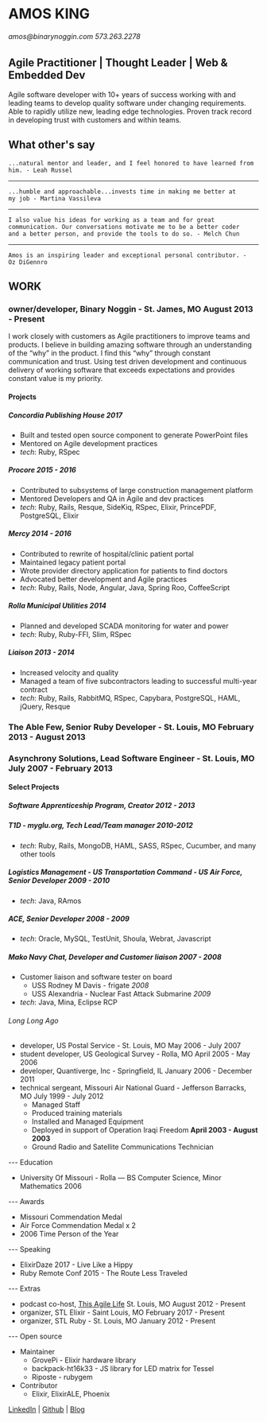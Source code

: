 # AMOS KING

###### _amos@binarynoggin.com_ _573.263.2278_

## Agile Practitioner | Thought Leader | Web & Embedded Dev

Agile software developer with 10+ years of success working with and
leading teams to develop quality software under changing requirements.
Able to rapidly utilize new, leading edge technologies. Proven track
record in developing trust with customers and within teams.

## What other's say

    ...natural mentor and leader, and I feel honored to have learned from
    him. - Leah Russel

---

    ...humble and approachable...invests time in making me better at
    my job - Martina Vassileva

---

    I also value his ideas for working as a team and for great
    communication. Our conversations motivate me to be a better coder
    and a better person, and provide the tools to do so. - Melch Chun

---

    Amos is an inspiring leader and exceptional personal contributor. -
    Oz DiGennro


## WORK

### owner/developer, Binary Noggin - St. James, MO August 2013 - Present

I work closely with customers as Agile practitioners to improve teams
and products.  I believe in building amazing software through an
understanding of the “why” in the product. I find this “why” through
constant communication and trust. Using test driven development and
continuous delivery of working software that exceeds expectations and
provides constant value is my priority.

#### Projects

##### Concordia Publishing House _2017_

* Built and tested open source component to generate PowerPoint files
* Mentored on Agile development practices
* _tech_: Ruby, RSpec

##### Procore _2015 - 2016_

* Contributed to subsystems of large construction management platform
* Mentored Developers and QA in Agile and dev practices
* _tech_: Ruby, Rails, Resque, SideKiq, RSpec, Elixir, PrincePDF, PostgreSQL, Elixir

##### Mercy _2014 - 2016_

* Contributed to rewrite of hospital/clinic patient portal
* Maintained legacy patient portal
* Wrote provider directory application for patients to find doctors
* Advocated better development and Agile practices
* _tech_: Ruby, Rails, Node, Angular, Java, Spring Roo, CoffeeScript

##### Rolla Municipal Utilities _2014_

* Planned and developed SCADA monitoring for water and power
* _tech_: Ruby, Ruby-FFI, Slim, RSpec

##### Liaison _2013 - 2014_

* Increased velocity and quality
* Managed a team of five subcontractors leading to successful multi-year contract
* _tech_: Ruby, Rails, RabbitMQ, RSpec, Capybara, PostgreSQL, HAML, jQuery, Resque

### The Able Few, Senior Ruby Developer - St. Louis, MO February 2013 - August 2013

### Asynchrony Solutions, Lead Software Engineer - St. Louis, MO July 2007 - February 2013

#### Select Projects

##### Software Apprenticeship Program, Creator _2012 - 2013_

##### T1D - myglu.org, Tech Lead/Team manager _2010-2012_

* _tech_: Ruby, Rails, MongoDB, HAML, SASS, RSpec, Cucumber, and many other tools

##### Logistics Management - US Transportation Command - US Air Force, Senior Developer _2009 - 2010_

* _tech_: Java, RAmos

##### ACE, Senior Developer _2008 - 2009_

* _tech_: Oracle, MySQL, TestUnit, Shoula, Webrat, Javascript

##### Mako Navy Chat, Developer and Customer liaison _2007 - 2008_

* Customer liaison and software tester on board
  * USS Rodney M Davis - frigate _2008_
  * USS Alexandria - Nuclear Fast Attack Submarine _2009_
* _tech_: Java, Mina, Eclipse RCP


###### Long Long Ago

* developer, US Postal Service - St. Louis, MO May 2006 - July 2007
* student developer, US Geological Survey - Rolla, MO April 2005 - May 2006
* developer, Quantiverge, Inc - Springfield, IL January 2006 - December 2011
* technical sergeant, Missouri Air National Guard - Jefferson Barracks, MO July 1999 - July 2012
  * Managed Staff
  * Produced training materials
  * Installed and Managed Equipment
  * Deployed in support of Operation Iraqi Freedom **April 2003 - August 2003**
  * Ground Radio and Satellite Communications Technician

--- Education

* University Of Missouri - Rolla — BS Computer Science, Minor Mathematics 2006

--- Awards

  * Missouri Commendation Medal
  * Air Force Commendation Medal x 2
  * 2006 Time Person of the Year

--- Speaking

* ElixirDaze 2017 - Live Like a Hippy
* Ruby Remote Conf 2015 - The Route Less Traveled

--- Extras

* podcast co-host, [This Agile Life][podcast] St. Louis, MO August 2012 - Present
* organizer, STL Elixir - Saint Louis, MO February 2017 - Present
* organizer, STL Ruby - St. Louis, MO January 2012 - Present

--- Open source

* Maintainer
  * GrovePi - Elixir hardware library
  * backpack-ht16k33 - JS library for LED matrix for Tessel
  * Riposte - rubygem
* Contributor
  * Elixir, ElixirALE, Phoenix

[LinkedIn][linkedin] | [Github][github] | [Blog][personal blog]

[linkedin]: https://www.linkedin.com/in/amosking/
[github]: http://github.com/adkron
[personal blog]: http://dirtyinformation.com
[business]: http://binarynoggin.com
[podcast]: http://thisagilelife.com
